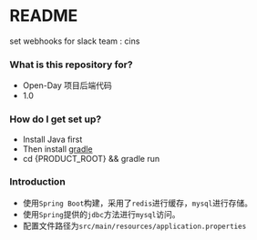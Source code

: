 # README #

set webhooks for slack team : cins

### What is this repository for? ###

* Open-Day 项目后端代码
* 1.0

### How do I get set up? ###

* Install Java first
* Then install [gradle](https://gradle.org/)
* cd {PRODUCT_ROOT} && gradle run

### Introduction ###

- 使用`Spring Boot`构建，采用了`redis`进行缓存，`mysql`进行存储。
- 使用`Spring`提供的`jdbc`方法进行`mysql`访问。
- 配置文件路径为`src/main/resources/application.properties`
